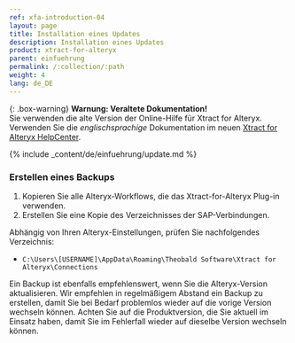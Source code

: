 ```yaml
---
ref: xfa-introduction-04
layout: page
title: Installation eines Updates
description: Installation eines Updates
product: xtract-for-alteryx
parent: einfuehrung
permalink: /:collection/:path
weight: 4
lang: de_DE
---
```


{: .box-warning}
**Warnung: Veraltete Dokumentation!** <br>
Sie verwenden die alte Version der Online-Hilfe für Xtract for Alteryx.<br>
Verwenden Sie die *englischsprachige* Dokumentation im neuen [Xtract for Alteryx HelpCenter](https://helpcenter.theobald-software.com/xtract-for-alteryx/documentation/introduction/).

{% include _content/de/einfuehrung/update.md %}

### Erstellen eines Backups

1. Kopieren Sie alle Alteryx-Workflows, die das Xtract-for-Alteryx Plug-in verwenden.
2. Erstellen Sie eine Kopie des Verzeichnisses der SAP-Verbindungen. 

Abhängig von Ihren Alteryx-Einstellungen, prüfen Sie nachfolgendes Verzeichnis:
- `C:\Users\[USERNAME]\AppData\Roaming\Theobald Software\Xtract for Alteryx\Connections`

Ein Backup ist ebenfalls empfehlenswert, wenn Sie die Alteryx-Version aktualisieren.
Wir empfehlen in regelmäßigem Abstand ein Backup zu erstellen, damit Sie bei Bedarf problemlos wieder auf die vorige Version wechseln können.
Achten Sie auf die Produktversion, die Sie aktuell im Einsatz haben, damit Sie im Fehlerfall wieder auf dieselbe Version wechseln können.